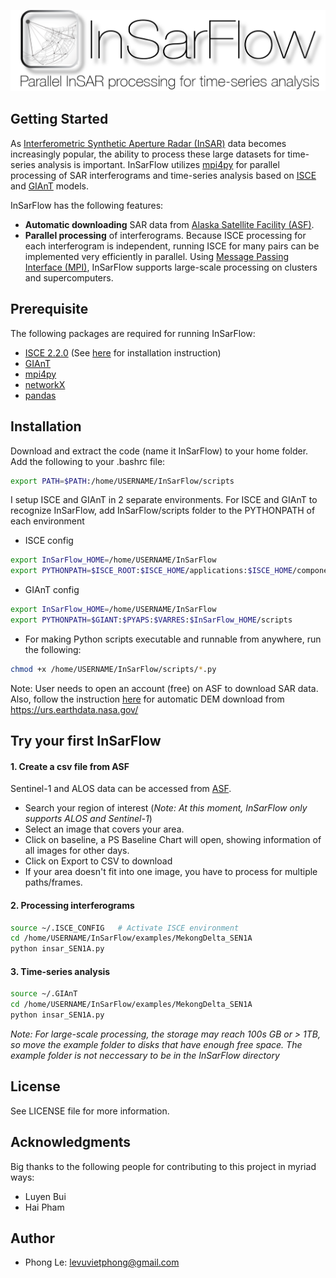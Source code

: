 <p align="left">
<img src="logo.png" alt="" width="600"/>
</p>

## Getting Started
As [Interferometric Synthetic Aperture Radar (InSAR)](https://en.wikipedia.org/wiki/Interferometric_synthetic-aperture_radar) data becomes increasingly popular, the ability to process these large datasets for time-series analysis is important.
InSarFlow utilizes [mpi4py](https://pypi.org/project/mpi4py/) for parallel processing of SAR interferograms and time-series analysis based on [ISCE](https://winsar.unavco.org/software/isce) and [GIAnT](http://earthdef.caltech.edu/projects/giant/wiki#) models.

InSarFlow has the following features:

- **Automatic downloading** SAR data from [Alaska Satellite Facility (ASF)](https://vertex.daac.asf.alaska.edu/).
- **Parallel processing** of interferograms. Because ISCE processing for each interferogram is independent, running ISCE for many pairs can be implemented very efficiently in parallel. Using [Message Passing Interface (MPI)](https://en.wikipedia.org/wiki/Message_Passing_Interface), InSarFlow supports large-scale processing on clusters and supercomputers.

## Prerequisite

The following packages are required for running InSarFlow:

* [ISCE 2.2.0](https://winsar.unavco.org/software/isce) (See [here](https://github.com/scottyhq/isce_notes/tree/master/Ubuntu) for installation instruction)
* [GIAnT](http://earthdef.caltech.edu/projects/giant/wiki#)
* [mpi4py](https://pypi.org/project/mpi4py/)
* [networkX](https://networkx.github.io/)
* [pandas](https://pandas.pydata.org/)


## Installation
Download and extract the code (name it InSarFlow) to your home folder. Add the following to your .bashrc file:
```bash
export PATH=$PATH:/home/USERNAME/InSarFlow/scripts
```

I setup ISCE and GIAnT in 2 separate environments.
For ISCE and GIAnT to recognize InSarFlow, add InSarFlow/scripts folder to the PYTHONPATH of each environment

* ISCE config
```bash
export InSarFlow_HOME=/home/USERNAME/InSarFlow
export PYTHONPATH=$ISCE_ROOT:$ISCE_HOME/applications:$ISCE_HOME/component:$InSarFlow_HOME/scripts
```

* GIAnT config
```bash
export InSarFlow_HOME=/home/USERNAME/InSarFlow
export PYTHONPATH=$GIANT:$PYAPS:$VARRES:$InSarFlow_HOME/scripts
```

* For making Python scripts executable and runnable from anywhere, run the following:
```bash
chmod +x /home/USERNAME/InSarFlow/scripts/*.py
```

Note: User needs to open an account (free) on ASF to download SAR data.
Also, follow the instruction [here](https://github.com/isce-framework/isce2) for automatic DEM download from https://urs.earthdata.nasa.gov/


## Try your first InSarFlow
#### 1. Create a csv file from ASF
Sentinel-1 and ALOS data can be accessed from [ASF](https://vertex.daac.asf.alaska.edu/). 

* Search your region of interest (*Note: At this moment, InSarFlow only supports ALOS and Sentinel-1*)
* Select an image that covers your area.
* Click on baseline, a PS Baseline Chart will open, showing information of all images for other days.
* Click on Export to CSV to download
* If your area doesn't fit into one image, you have to process for multiple paths/frames. 


#### 2. Processing interferograms
```bash
source ~/.ISCE_CONFIG   # Activate ISCE environment
cd /home/USERNAME/InSarFlow/examples/MekongDelta_SEN1A
python insar_SEN1A.py
```

#### 3. Time-series analysis
```bash
source ~/.GIAnT
cd /home/USERNAME/InSarFlow/examples/MekongDelta_SEN1A
python insar_SEN1A.py
```

*Note: For large-scale processing, the storage may reach 100s GB or > 1TB, so move the example folder to disks that have enough free space. The example folder is not neccessary to be in the InSarFlow directory*

## License
See LICENSE file for more information.


## Acknowledgments
Big thanks to the following people for contributing to this project in myriad ways:

* Luyen Bui
* Hai Pham 

## Author
* Phong Le: <levuvietphong@gmail.com>